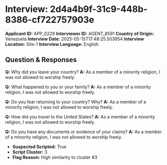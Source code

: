 # Interview: 2d4a4b9f-31c9-448b-8386-cf722757903e
**Applicant ID:** APP_0229
**Interviewer ID:** AGENT_8591
**Country of Origin:** Venezuela
**Interview Date:** 2025-05-15T17:48:25.503954
**Interview Location:** Site-1
**Interview Language:** English

## Question & Responses

**Q:** Why did you leave your country?
**A:** As a member of a minority religion, I was not allowed to worship freely.

**Q:** What happened to you or your family?
**A:** As a member of a minority religion, I was not allowed to worship freely.

**Q:** Do you fear returning to your country? Why?
**A:** As a member of a minority religion, I was not allowed to worship freely.

**Q:** How did you travel to the United States?
**A:** As a member of a minority religion, I was not allowed to worship freely.

**Q:** Do you have any documents or evidence of your claims?
**A:** As a member of a minority religion, I was not allowed to worship freely.

- **Suspected Scripted:** True
- **Script Cluster:** 3
- **Flag Reason:** High similarity to cluster #3
